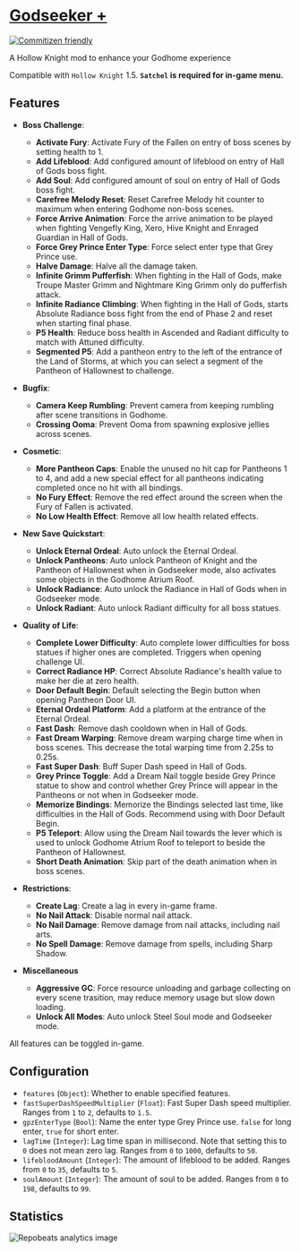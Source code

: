 # [Godseeker +](https://github.com/Clazex/HollowKnight.GodSeekerPlus)

[![Commitizen friendly](https://img.shields.io/badge/commitizen-friendly-brightgreen.svg)](http://commitizen.github.io/cz-cli/)

A Hollow Knight mod to enhance your Godhome experience

Compatible with `Hollow Knight` 1.5.
**`Satchel` is required for in-game menu.**

## Features

- **Boss Challenge**:
  + **Activate Fury**: Activate Fury of the Fallen on entry of boss scenes by setting health to 1.
  + **Add Lifeblood**: Add configured amount of lifeblood on entry of Hall of Gods boss fight.
  + **Add Soul**: Add configured amount of soul on entry of Hall of Gods boss fight.
  + **Carefree Melody Reset**: Reset Carefree Melody hit counter to maximum when entering Godhome non-boss scenes.
  + **Force Arrive Animation**: Force the arrive animation to be played when fighting Vengefly King, Xero, Hive Knight and Enraged Guardian in Hall of Gods.
  + **Force Grey Prince Enter Type**: Force select enter type that Grey Prince use.
  + **Halve Damage**: Halve all the damage taken.
  + **Infinite Grimm Pufferfish**: When fighting in the Hall of Gods, make Troupe Master Grimm and Nightmare King Grimm only do pufferfish attack.
  + **Infinite Radiance Climbing**: When fighting in the Hall of Gods, starts Absolute Radiance boss fight from the end of Phase 2 and reset when starting final phase.
  + **P5 Health**: Reduce boss health in Ascended and Radiant difficulty to match with Attuned difficulty.
  + **Segmented P5**: Add a pantheon entry to the left of the entrance of the Land of Storms, at which you can select a segment of the Pantheon of Hallownest to challenge.

- **Bugfix**:
  + **Camera Keep Rumbling**: Prevent camera from keeping rumbling after scene transitions in Godhome.
  + **Crossing Ooma**: Prevent Ooma from spawning explosive jellies across scenes.

- **Cosmetic**:
  + **More Pantheon Caps**: Enable the unused no hit cap for Pantheons 1 to 4, and add a new special effect for all pantheons indicating completed once no hit with all bindings.
  + **No Fury Effect**: Remove the red effect around the screen when the Fury of Fallen is activated.
  + **No Low Health Effect**: Remove all low health related effects.

- **New Save Quickstart**:
  + **Unlock Eternal Ordeal**: Auto unlock the Eternal Ordeal.
  + **Unlock Pantheons**: Auto unlock Pantheon of Knight and the Pantheon of Hallownest when in Godseeker mode, also activates some objects in the Godhome Atrium Roof.
  + **Unlock Radiance**: Auto unlock the Radiance in Hall of Gods when in Godseeker mode.
  + **Unlock Radiant**: Auto unlock Radiant difficulty for all boss statues.

- **Quality of Life**:
  + **Complete Lower Difficulty**: Auto complete lower difficulties for boss statues if higher ones are completed. Triggers when opening challenge UI.
  + **Correct Radiance HP**: Correct Absolute Radiance's health value to make her die at zero health.
  + **Door Default Begin**: Default selecting the Begin button when opening Pantheon Door UI.
  + **Eternal Ordeal Platform**: Add a platform at the entrance of the Eternal Ordeal.
  + **Fast Dash**: Remove dash cooldown when in Hall of Gods.
  + **Fast Dream Warping**: Remove dream warping charge time when in boss scenes. This decrease the total warping time from 2.25s to 0.25s.
  + **Fast Super Dash**: Buff Super Dash speed in Hall of Gods.
  + **Grey Prince Toggle**: Add a Dream Nail toggle beside Grey Prince statue to show and control whether Grey Prince will appear in the Pantheons or not when in Godseeker mode.
  + **Memorize Bindings**: Memorize the Bindings selected last time, like difficulties in the Hall of Gods. Recommend using with Door Default Begin.
  + **P5 Teleport**: Allow using the Dream Nail towards the lever which is used to unlock Godhome Atrium Roof to teleport to beside the Pantheon of Hallownest.
  + **Short Death Animation**: Skip part of the death animation when in boss scenes.

- **Restrictions**:
  + **Create Lag**: Create a lag in every in-game frame.
  + **No Nail Attack**: Disable normal nail attack.
  + **No Nail Damage**: Remove damage from nail attacks, including nail arts.
  + **No Spell Damage**: Remove damage from spells, including Sharp Shadow.

- **Miscellaneous**
  + **Aggressive GC**: Force resource unloading and garbage collecting on every scene trasition, may reduce memory usage but slow down loading.
  + **Unlock All Modes**: Auto unlock Steel Soul mode and Godseeker mode.

All features can be toggled in-game.

## Configuration

- `features` (`Object`): Whether to enable specified features.
- `fastSuperDashSpeedMultiplier` (`Float`): Fast Super Dash speed multiplier. Ranges from `1` to `2`, defaults to `1.5`.
- `gpzEnterType` (`Bool`): Name the enter type Grey Prince use. `false` for long enter, `true` for short enter.
- `lagTime` (`Integer`): Lag time span in millisecond. Note that setting this to `0` does not mean zero lag. Ranges from `0` to `1000`, defaults to `50`.
- `lifebloodAmount` (`Integer`): The amount of lifeblood to be added. Ranges from `0` to `35`, defaults to `5`.
- `soulAmount` (`Integer`): The amount of soul to be added. Ranges from `0` to `198`, defaults to `99`.

## Statistics

![Repobeats analytics image](https://repobeats.axiom.co/api/embed/65e526723e20438fd78f8e117dee0a55cca44715.svg)
